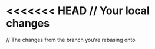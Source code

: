 <<<<<<< HEAD
// Your local changes
=======
// The changes from the branch you're rebasing onto
>>>>>>> <commit-hash>
